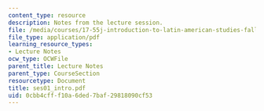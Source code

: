 ```yaml
---
content_type: resource
description: Notes from the lecture session.
file: /media/courses/17-55j-introduction-to-latin-american-studies-fall-2006/0cbb4cfff10a6ded7baf29818090cf53_ses01_intro.pdf
file_type: application/pdf
learning_resource_types:
- Lecture Notes
ocw_type: OCWFile
parent_title: Lecture Notes
parent_type: CourseSection
resourcetype: Document
title: ses01_intro.pdf
uid: 0cbb4cff-f10a-6ded-7baf-29818090cf53
---
```


